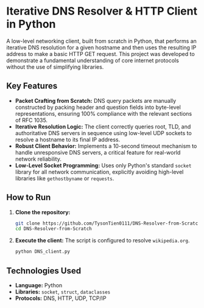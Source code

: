 # Iterative DNS Resolver & HTTP Client in Python

A low-level networking client, built from scratch in Python, that performs an iterative DNS resolution for a given hostname and then uses the resulting IP address to make a basic HTTP GET request. This project was developed to demonstrate a fundamental understanding of core internet protocols without the use of simplifying libraries.

## Key Features

*   **Packet Crafting from Scratch:** DNS query packets are manually constructed by packing header and question fields into byte-level representations, ensuring 100% compliance with the relevant sections of RFC 1035.
*   **Iterative Resolution Logic:** The client correctly queries root, TLD, and authoritative DNS servers in sequence using low-level UDP sockets to resolve a hostname to its final IP address.
*   **Robust Client Behavior:** Implements a 10-second timeout mechanism to handle unresponsive DNS servers, a critical feature for real-world network reliability.
*   **Low-Level Socket Programming:** Uses only Python's standard `socket` library for all network communication, explicitly avoiding high-level libraries like `gethostbyname` or `requests`.

## How to Run

1.  **Clone the repository:**
    ```bash
    git clone https://github.com/TysonTien0111/DNS-Resolver-from-Scratch.git
    cd DNS-Resolver-from-Scratch
    ```

2.  **Execute the client:**
    The script is configured to resolve `wikipedia.org`.
    ```bash
    python DNS_client.py
    ```

## Technologies Used

*   **Language:** Python
*   **Libraries:** `socket`, `struct`, `dataclasses`
*   **Protocols:** DNS, HTTP, UDP, TCP/IP
